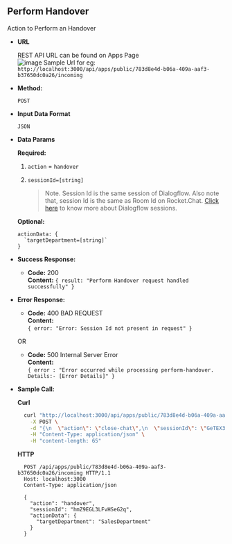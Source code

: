 **Perform Handover**
----
  Action to Perform an Handover

* **URL**

    REST API URL can be found on Apps Page <br />
    ![image](https://user-images.githubusercontent.com/34130764/196452238-c90cf520-eacd-41f5-876c-3f03ed08508e.png)
    Sample Url for eg: <br /> `http://localhost:3000/api/apps/public/783d8e4d-b06a-409a-aaf3-b37650dc0a26/incoming`

* **Method:**

  `POST`
  
*  **Input Data Format**

    `JSON`

* **Data Params**

  **Required:**
 
   1. `action` = `handover`  <br/>
 
   2. `sessionId=[string]`
      > Note. Session Id is the same session of Dialogflow. Also note that, session Id is the same as Room Id on Rocket.Chat. [Click here](https://cloud.google.com/dialogflow/es/docs/entities-session) to know more about Dialogflow sessions.

   **Optional:**

    ```
    actionData: {
      `targetDepartment=[string]`
    }
    ```


* **Success Response:**

  * **Code:** 200 <br />
    **Content:** `{ result: "Perform Handover request handled successfully" }`
 
* **Error Response:**

  * **Code:** 400 BAD REQUEST <br />
    **Content:** <br/>
    `{
        error: "Error: Session Id not present in request"
    }`

  OR

  * **Code:** 500 Internal Server Error <br />
    **Content:** <br />
    `{ error : "Error occurred while processing perform-handover. Details:- [Error Details]" }`

* **Sample Call:**

    **Curl**
    ```bash
      curl "http://localhost:3000/api/apps/public/783d8e4d-b06a-409a-aaf3-b37650dc0a26/incoming" \
        -X POST \
        -d "{\n  \"action\": \"close-chat\",\n  \"sessionId\": \"GeTEX3iLYpByZWSze\",\n  \"actionData\": {\n    \"targetDepartment\": \"SalesDepartment\"\n  }\n}" \
        -H "Content-Type: application/json" \
        -H "content-length: 65"  
    ```
    **HTTP**

  ```HTTP
    POST /api/apps/public/783d8e4d-b06a-409a-aaf3-b37650dc0a26/incoming HTTP/1.1
    Host: localhost:3000
    Content-Type: application/json

    {
      "action": "handover",
      "sessionId": "hmZ9EGL3LFvHSeG2q",
      "actionData": {
        "targetDepartment": "SalesDepartment"
      }
    }
  ```
